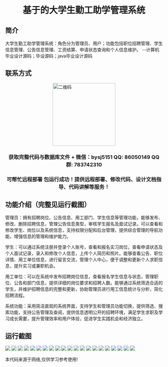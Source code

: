 <p><h1 align="center">基于的大学生勤工助学管理系统</h1></p>

## 简介
大学生勤工助学管理系统：角色分为管理员、用户；功能包括职位招聘管理、学生信息管理、公告信息管理、工资结算、申请状态查询和个人信息维护。    --计算机毕业设计源码；毕设源码；java毕业设计源码


## 联系方式
<img src="https://bs-1329754181.cos.ap-shanghai.myqcloud.com/wx.jpg" alt="二维码" style="display: block; margin: 0 auto;" width="200px">
<p><h3 align="center">获取完整代码与数据库文件 + 微信：bysj5151 QQ: 86050149 QQ群: 783742310</h3></p>
<p><h3 align="center">可帮忙远程部署 包运行成功！提供远程部署、修改代码、设计文档指导、代码讲解等服务！</h3></p>

## 功能介绍（完整见运行截图）
管理员：拥有招聘岗位、公告信息、用工部门、学生信息等管理功能，能够发布、修改、删除招聘信息，管理公告信息类型，审核学生报名及面试记录。可以查看和修改学生、岗位以及系统信息，支持权限分配和后台管理，提供综合管理的导航功能，增强信息的管理和维护能力。

学生：可以通过系统注册并登录个人账号，查看和报名实习岗位，查看申请状态及个人面试记录，录入和修改个人信息，上传个人简历和照片。能够查看公告、职位详情、用工单位信息，进行留言交流，管理个人中心，便于调整和更新个人求职信息，提升实习或兼职机会。

用工单位：可以在系统中发布招聘岗位信息，查看报名学生信息与状态，管理职位、公告和部门信息，提供详细的岗位要求和招聘人数。能够通过系统筛选合适的学生，并维护招聘信息的完整和更新，协助管理员进行用工信息统计与分析，简化招聘流程。

系统功能：采用简洁直观的系统界面，支持学生和管理员功能切换，提供筛选、搜索功能，支持公告管理及查阅，提供信息透明公开的招聘环境，满足学生求职及学习成长需要，提升管理效率和用户体验，促进学生实践机会和经济独立。


## 运行截图
![](https://bs-1329754181.cos.ap-shanghai.myqcloud.com/ssm/UniversityStudentWorkStudyManagementSystem/img/001.jpg)
![](https://bs-1329754181.cos.ap-shanghai.myqcloud.com/ssm/UniversityStudentWorkStudyManagementSystem/img/002.jpg)
![](https://bs-1329754181.cos.ap-shanghai.myqcloud.com/ssm/UniversityStudentWorkStudyManagementSystem/img/003.jpg)
![](https://bs-1329754181.cos.ap-shanghai.myqcloud.com/ssm/UniversityStudentWorkStudyManagementSystem/img/004.jpg)
![](https://bs-1329754181.cos.ap-shanghai.myqcloud.com/ssm/UniversityStudentWorkStudyManagementSystem/img/005.jpg)
![](https://bs-1329754181.cos.ap-shanghai.myqcloud.com/ssm/UniversityStudentWorkStudyManagementSystem/img/006.jpg)
![](https://bs-1329754181.cos.ap-shanghai.myqcloud.com/ssm/UniversityStudentWorkStudyManagementSystem/img/007.jpg)
![](https://bs-1329754181.cos.ap-shanghai.myqcloud.com/ssm/UniversityStudentWorkStudyManagementSystem/img/008.jpg)
![](https://bs-1329754181.cos.ap-shanghai.myqcloud.com/ssm/UniversityStudentWorkStudyManagementSystem/img/009.jpg)
![](https://bs-1329754181.cos.ap-shanghai.myqcloud.com/ssm/UniversityStudentWorkStudyManagementSystem/img/010.jpg)
![](https://bs-1329754181.cos.ap-shanghai.myqcloud.com/ssm/UniversityStudentWorkStudyManagementSystem/img/011.jpg)
![](https://bs-1329754181.cos.ap-shanghai.myqcloud.com/ssm/UniversityStudentWorkStudyManagementSystem/img/012.jpg)
![](https://bs-1329754181.cos.ap-shanghai.myqcloud.com/ssm/UniversityStudentWorkStudyManagementSystem/img/013.jpg)
![](https://bs-1329754181.cos.ap-shanghai.myqcloud.com/ssm/UniversityStudentWorkStudyManagementSystem/img/014.jpg)
![](https://bs-1329754181.cos.ap-shanghai.myqcloud.com/ssm/UniversityStudentWorkStudyManagementSystem/img/015.jpg)
![](https://bs-1329754181.cos.ap-shanghai.myqcloud.com/ssm/UniversityStudentWorkStudyManagementSystem/img/016.jpg)
![](https://bs-1329754181.cos.ap-shanghai.myqcloud.com/ssm/UniversityStudentWorkStudyManagementSystem/img/017.jpg)
![](https://bs-1329754181.cos.ap-shanghai.myqcloud.com/ssm/UniversityStudentWorkStudyManagementSystem/img/018.jpg)
![](https://bs-1329754181.cos.ap-shanghai.myqcloud.com/ssm/UniversityStudentWorkStudyManagementSystem/img/019.jpg)
![](https://bs-1329754181.cos.ap-shanghai.myqcloud.com/ssm/UniversityStudentWorkStudyManagementSystem/img/020.jpg)
![](https://bs-1329754181.cos.ap-shanghai.myqcloud.com/ssm/UniversityStudentWorkStudyManagementSystem/img/021.jpg)

<p>本代码来源于网络,仅供学习参考使用!</p>
